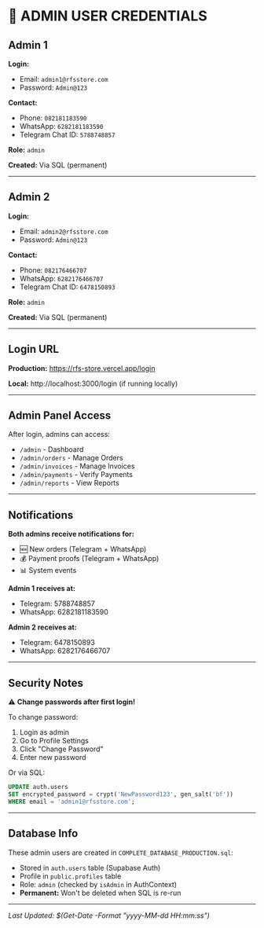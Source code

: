# 👥 ADMIN USER CREDENTIALS

## Admin 1

**Login:**
- Email: `admin1@rfsstore.com`
- Password: `Admin@123`

**Contact:**
- Phone: `082181183590`
- WhatsApp: `6282181183590`
- Telegram Chat ID: `5788748857`

**Role:** `admin`

**Created:** Via SQL (permanent)

---

## Admin 2

**Login:**
- Email: `admin2@rfsstore.com`
- Password: `Admin@123`

**Contact:**
- Phone: `082176466707`
- WhatsApp: `6282176466707`
- Telegram Chat ID: `6478150893`

**Role:** `admin`

**Created:** Via SQL (permanent)

---

## Login URL

**Production:** https://rfs-store.vercel.app/login

**Local:** http://localhost:3000/login (if running locally)

---

## Admin Panel Access

After login, admins can access:
- `/admin` - Dashboard
- `/admin/orders` - Manage Orders
- `/admin/invoices` - Manage Invoices
- `/admin/payments` - Verify Payments
- `/admin/reports` - View Reports

---

## Notifications

**Both admins receive notifications for:**
- 🆕 New orders (Telegram + WhatsApp)
- 💰 Payment proofs (Telegram + WhatsApp)
- 📊 System events

**Admin 1 receives at:**
- Telegram: 5788748857
- WhatsApp: 6282181183590

**Admin 2 receives at:**
- Telegram: 6478150893
- WhatsApp: 6282176466707

---

## Security Notes

⚠️ **Change passwords after first login!**

To change password:
1. Login as admin
2. Go to Profile Settings
3. Click "Change Password"
4. Enter new password

Or via SQL:
```sql
UPDATE auth.users 
SET encrypted_password = crypt('NewPassword123', gen_salt('bf'))
WHERE email = 'admin1@rfsstore.com';
```

---

## Database Info

These admin users are created in `COMPLETE_DATABASE_PRODUCTION.sql`:
- Stored in `auth.users` table (Supabase Auth)
- Profile in `public.profiles` table
- Role: `admin` (checked by `isAdmin` in AuthContext)
- **Permanent:** Won't be deleted when SQL is re-run

---

*Last Updated: $(Get-Date -Format "yyyy-MM-dd HH:mm:ss")*

